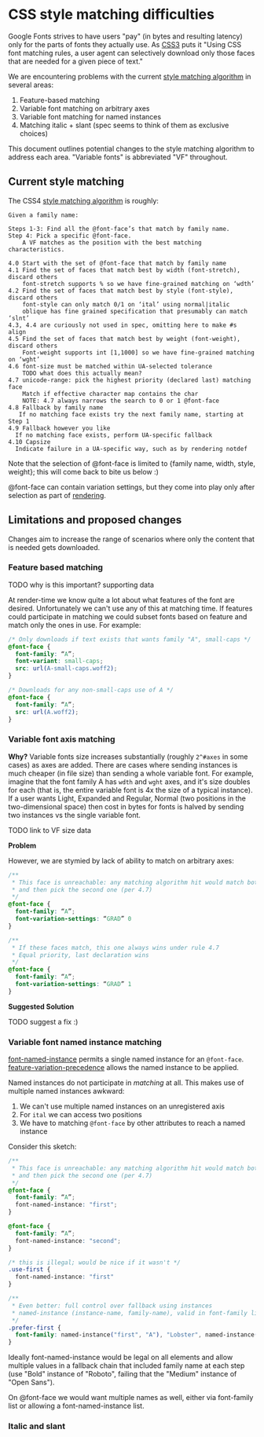 # CSS style matching difficulties

Google Fonts strives to have users "pay" (in bytes and resulting latency) only for the parts of fonts they actually use. As [CSS3](https://www.w3.org/TR/css-fonts-3/#font-face-rule) puts it "Using CSS font matching rules, a user agent can selectively download only those faces that are needed for a given piece of text."

We are encountering problems with the current [style matching algorithm](https://www.w3.org/TR/css-fonts-4/#font-style-matching) in several areas:

1.  Feature-based matching
1.  Variable font matching on arbitrary axes
1.  Variable font matching for named instances
1.  Matching italic + slant (spec seems to think of them as exclusive choices)

This document outlines potential changes to the style matching algorithm to address each area. "Variable fonts" is abbreviated "VF" throughout.

## Current style matching
The CSS4 [style matching algorithm](https://www.w3.org/TR/css-fonts-4/#font-style-matching) is roughly:

```
Given a family name:

Steps 1-3: Find all the @font-face’s that match by family name.
Step 4: Pick a specific @font-face. 
    A VF matches as the position with the best matching characteristics.

4.0 Start with the set of @font-face that match by family name 
4.1 Find the set of faces that match best by width (font-stretch), discard others
    font-stretch supports % so we have fine-grained matching on ‘wdth’
4.2 Find the set of faces that match best by style (font-style), discard others
    font-style can only match 0/1 on ‘ital’ using normal|italic
    oblique has fine grained specification that presumably can match ‘slnt’ 
4.3, 4.4 are curiously not used in spec, omitting here to make #s align
4.5 Find the set of faces that match best by weight (font-weight), discard others
    Font-weight supports int [1,1000] so we have fine-grained matching on ‘wght’
4.6 font-size must be matched within UA-selected tolerance
    TODO what does this actually mean?
4.7 unicode-range: pick the highest priority (declared last) matching face
    Match if effective character map contains the char
    NOTE: 4.7 always narrows the search to 0 or 1 @font-face
4.8 Fallback by family name
   If no matching face exists try the next family name, starting at Step 1
4.9 Fallback however you like
  If no matching face exists, perform UA-specific fallback
4.10 Capsize
  Indicate failure in a UA-specific way, such as by rendering notdef
```

Note that the selection of @font-face is limited to {family name, width, style, weight}; this will come back to bite us below :)

@font-face can contain variation settings, but they come into play only after selection as part of [rendering](https://www.w3.org/TR/css-fonts-4/#font-rend-desc).

## Limitations and proposed changes

Changes aim to increase the range of scenarios where only the content that is needed gets downloaded.

### Feature based matching

TODO why is this important? supporting data

At render-time we know quite a lot about what features of the font are desired. Unfortunately we can't use any of this at matching time. If features could participate in matching we could subset fonts based on feature and match only the ones in use. For example:

```css
/* Only downloads if text exists that wants family "A", small-caps */
@font-face {
  font-family: “A”;
  font-variant: small-caps;
  src: url(A-small-caps.woff2);
}

/* Downloads for any non-small-caps use of A */
@font-face {
  font-family: “A”;
  src: url(A.woff2);
}
```

### Variable font axis matching

**Why?** Variable fonts size increases substantially (roughly `2^#axes` in some cases) as axes are added. There are cases where sending instances is much cheaper (in file size) than sending a whole variable font. For example, imagine that the font family A has `wdth` and `wght` axes, and it's size doubles for each (that is, the entire variable font is 4x the size of a typical instance). If a user wants Light, Expanded and Regular, Normal (two positions in the two-dimensional space) then cost in bytes for fonts is halved by sending two instances vs the single variable font.

TODO link to VF size data

**Problem**

However, we are stymied by lack of ability to match on arbitrary axes:

```css
/**
 * This face is unreachable: any matching algorithm hit would match both faces
 * and then pick the second one (per 4.7)
 */
@font-face {
  font-family: “A”;
  font-variation-settings: “GRAD” 0
}

/**
 * If these faces match, this one always wins under rule 4.7
 * Equal priority, last declaration wins
 */
@font-face {
  font-family: “A”;
  font-variation-settings: “GRAD” 1
}
```

**Suggested Solution**

TODO suggest a fix :)

### Variable font named instance matching
[font-named-instance](https://www.w3.org/TR/css-fonts-4/#font-named-instance) permits a single named instance for an `@font-face`. [feature-variation-precedence](https://www.w3.org/TR/css-fonts-4/#feature-variation-precedence) allows the named instance to be applied.

Named instances do not participate in *matching* at all. This makes use of multiple named instances awkward:

1.  We can't use multiple named instances on an unregistered axis
  1.  For `ital` we can access two positions
1.  We have to matching `@font-face` by other attributes to reach a named instance

Consider this sketch:

```css
/**
 * This face is unreachable: any matching algorithm hit would match both faces
 * and then pick the second one (per 4.7)
 */
@font-face {
  font-family: “A”;
  font-named-instance: "first";
}

@font-face {
  font-family: “A”;
  font-named-instance: "second";
}

/* this is illegal; would be nice if it wasn't */
.use-first {
  font-named-instance: "first"
}

/**
 * Even better: full control over fallback using instances
 * named-instance (instance-name, family-name), valid in font-family list
 */
.prefer-first {
  font-family: named-instance("first", "A"), "Lobster", named-instance("second", "A");
}
```

Ideally font-named-instance would be legal on all elements and allow multiple values in a fallback chain that included family name at each step (use "Bold" instance of "Roboto", failing that the "Medium" instance of "Open Sans").

On @font-face we would want multiple names as well, either via font-family list or allowing a font-named-instance list.

### Italic and slant
